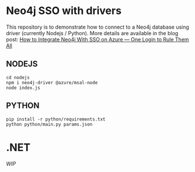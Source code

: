 # Neo4j SSO with drivers

This repository is to demonstrate how to connect to a Neo4j database using driver (currently Nodejs / Python).
More details are available in the blog post: [How to Integrate Neo4j With SSO on Azure — One Login to Rule Them All](https://medium.com/neo4j/how-to-integrate-neo4j-with-sso-on-azure-one-login-to-rule-them-all-3492b41a9aa8)

## NODEJS

```[shell]
cd nodejs
npm i neo4j-driver @azure/msal-node
node index.js
```

## PYTHON

```[shell]
pip install -r python/requirements.txt
python python/main.py params.json
```

# .NET

_WIP_
